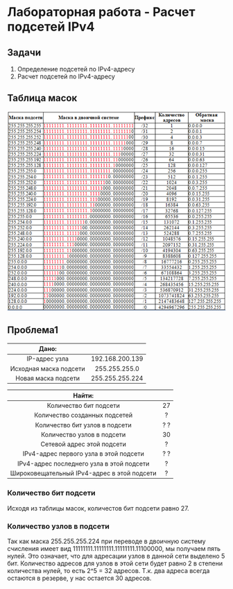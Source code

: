 # Лабораторная работа - Расчет подсетей IPv4 
## Задачи
1. Определение подсетей по IPv4-адресу
2. Расчет подсетей по IPv4-адресу

## Таблица масок

![alt-текст](https://github.com/V1RaJ97/OTUS-NE/blob/dbdcae0e5d721c277d6f6d5a9ff79e2e0505aa70/Labs/Lab03/%D0%A2%D0%B0%D0%B1%D0%BB%D0%B8%D1%86%D0%B0%20%D0%BC%D0%B0%D1%81%D0%BE%D0%BA.png)
## Проблема1

|         Дано:         |                 |
|:---------------------:|:---------------:|
|    IP-адрес узла      | 192.168.200.139 |
| Исходная маска подсети| 255.255.255.0   |
|  Новая маска подсети  | 255.255.255.224 |

|                     Найти:                  |                 |
|:-------------------------------------------:|:---------------:|
|           Количество бит подсети            |        27       |
|       Количество созданных подсетей         |   ?             |
|      Количество бит узлов в подсети         | ?   ?           |
|        Количество узлов в подсети           |        30       |
|        Сетевой адрес этой подсети           |   ?             |
|    IPv4-адрес первого узла в этой подсети   | ?   ?           |
|  IPv4-адрес последнего узла в этой подсети  | ?               |
| Широковещательный IPv4-адрес в этой подсети |   ?             |

### Количество бит подсети
Исходя из таблицы масок, количестов бит подсети равно 27.

### Количество узлов в подсети 
Так как маска 255.255.255.224 при переводе в двоичную систему счисления имеет вид 11111111.11111111.11111111.11100000, мы получаем пять нулей. Это означает, что для адресации узлов в данной сети выделено 5 бит. Количество адресов для узлов в этой сети будет равно 2 в степени количества нулей, то есть 2^5 = 32 адресов. Т.к. два адреса всегда остаются в резерве, у нас остается 30 адресов.
